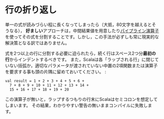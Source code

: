 行の折り返し
============

単一の式が読みづらい程に長くなってしまったら（大抵，80文字を越えるとそうなる），
**好ましい**アプローチは，中間結果値を用意したり[パイプライン演算子](http://paste.pocoo.org/show/134013/)
を使ってその式を分割することです。しかし，この手法が必ずしも常に現実的な解決策となる訳ではありません。

式を2つ以上の行に分割する必要に迫られたら，続く行はスペース2つ分**最初の行**からインデントするべきです。
また，Scalaは各「ラップされる行」に閉じていない括弧か，適切なパラメータが渡されていない中置の2項関数または演算子
を要求する事も頭の片隅に留めておいてください。 :

    val result = 1 + 2 + 3 + 4 + 5 + 6 +
      7 + 8 + 9 + 10 + 11 + 12 + 13 + 14 +
      15 + 16 + 17 + 18 + 19 + 20

この演算子が無いと，ラップするつもりの行末にScalaはセミコロンを想定してしまいます。
その結果，わかりやすい警告の無いままコンパイルに失敗します。
